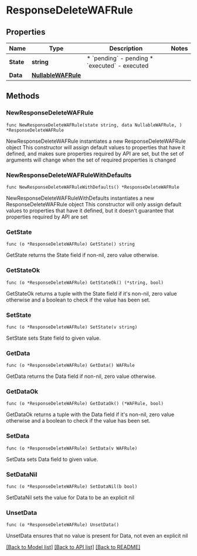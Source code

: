 # ResponseDeleteWAFRule

## Properties

Name | Type | Description | Notes
------------ | ------------- | ------------- | -------------
**State** | **string** | * &#x60;pending&#x60; - pending * &#x60;executed&#x60; - executed | 
**Data** | [**NullableWAFRule**](WAFRule.md) |  | 

## Methods

### NewResponseDeleteWAFRule

`func NewResponseDeleteWAFRule(state string, data NullableWAFRule, ) *ResponseDeleteWAFRule`

NewResponseDeleteWAFRule instantiates a new ResponseDeleteWAFRule object
This constructor will assign default values to properties that have it defined,
and makes sure properties required by API are set, but the set of arguments
will change when the set of required properties is changed

### NewResponseDeleteWAFRuleWithDefaults

`func NewResponseDeleteWAFRuleWithDefaults() *ResponseDeleteWAFRule`

NewResponseDeleteWAFRuleWithDefaults instantiates a new ResponseDeleteWAFRule object
This constructor will only assign default values to properties that have it defined,
but it doesn't guarantee that properties required by API are set

### GetState

`func (o *ResponseDeleteWAFRule) GetState() string`

GetState returns the State field if non-nil, zero value otherwise.

### GetStateOk

`func (o *ResponseDeleteWAFRule) GetStateOk() (*string, bool)`

GetStateOk returns a tuple with the State field if it's non-nil, zero value otherwise
and a boolean to check if the value has been set.

### SetState

`func (o *ResponseDeleteWAFRule) SetState(v string)`

SetState sets State field to given value.


### GetData

`func (o *ResponseDeleteWAFRule) GetData() WAFRule`

GetData returns the Data field if non-nil, zero value otherwise.

### GetDataOk

`func (o *ResponseDeleteWAFRule) GetDataOk() (*WAFRule, bool)`

GetDataOk returns a tuple with the Data field if it's non-nil, zero value otherwise
and a boolean to check if the value has been set.

### SetData

`func (o *ResponseDeleteWAFRule) SetData(v WAFRule)`

SetData sets Data field to given value.


### SetDataNil

`func (o *ResponseDeleteWAFRule) SetDataNil(b bool)`

 SetDataNil sets the value for Data to be an explicit nil

### UnsetData
`func (o *ResponseDeleteWAFRule) UnsetData()`

UnsetData ensures that no value is present for Data, not even an explicit nil

[[Back to Model list]](../README.md#documentation-for-models) [[Back to API list]](../README.md#documentation-for-api-endpoints) [[Back to README]](../README.md)


